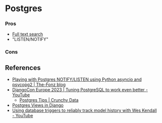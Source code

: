 # Postgres

### Pros

* [Full text search](https://docs.djangoproject.com/en/dev/ref/contrib/postgres/search/)
* "LISTEN/NOTIFY"

### Cons

<!--
Postgres is just an amazing database, and it has a lot of features, such as fulltext search, which is well [integrated with Django](https://docs.djangoproject.com/en/dev/ref/contrib/postgres/search/).
There are also amazing django packages that are built around Postgres features such as "LISTEN/NOTIFY",
that allow you to dispatch events from the database to the application, and can replace the need for a message broker like RabbitMQ or Redis. [^listennotify]
Platforms like [Supabase](https://supabase.com/) and [Crunchy Data](https://www.crunchydata.com/) are built around Postgres and provide a lot of additional features and services, and almost every PaaS provider has a Postgres offering.

Having said that, it is also a good idea to use SQLite for regular projects, because it is easy to sync its content and backup (to aws, etc.).
-->


## References

* [Playing with Postgres NOTIFY/LISTEN using Python asyncio and psycopg2 | The-Fonz blog](https://the-fonz.gitlab.io/posts/postgres-notify/)
* [DjangoCon Europe 2023 | Tuning PostgreSQL to work even better - YouTube](https://www.youtube.com/watch?v=7CnqVoMxoeo)
  * [Postgres Tips | Crunchy Data](https://www.crunchydata.com/postgres-tips)
* [Postgres Views in Django](https://pganalyze.com/blog/postgresql-views-django-python)
* [Using database triggers to reliably track model history with Wes Kendall - YouTube](https://www.youtube.com/watch?v=LFIAqFt9z2s)

[^listennotify]: Here is an example of a package that uses this feature, and can replace the need of a package like Celery: [PaulGilmartin/django-pgpubsub: A distributed task processing framework for Django built on top of the Postgres NOTIFY/LISTEN protocol.](https://github.com/PaulGilmartin/django-pgpubsub)
